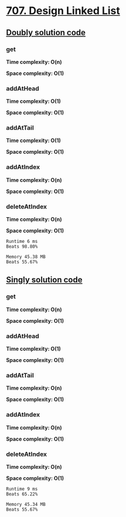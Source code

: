 # [707. Design Linked List](https://leetcode.com/problems/design-linked-list/)

## [Doubly solution code](https://github.com/alexengrig/leetcode/blob/main/src/main/java/dev/alexengrig/leetcode/design/_707_design_linked_list/MyDoubleLinkedList.java)

### get

**Time complexity: O(n)**

**Space complexity: O(1)**

### addAtHead

**Time complexity: O(1)**

**Space complexity: O(1)**

### addAtTail

**Time complexity: O(1)**

**Space complexity: O(1)**

### addAtIndex

**Time complexity: O(n)**

**Space complexity: O(1)**

### deleteAtIndex

**Time complexity: O(n)**

**Space complexity: O(1)**

```
Runtime 6 ms
Beats 98.80%

Memory 45.38 MB
Beats 55.67%
```

## [Singly solution code](https://github.com/alexengrig/leetcode/blob/main/src/main/java/dev/alexengrig/leetcode/design/_707_design_linked_list/MySingleLinkedList.java)

### get

**Time complexity: O(n)**

**Space complexity: O(1)**

### addAtHead

**Time complexity: O(1)**

**Space complexity: O(1)**

### addAtTail

**Time complexity: O(n)**

**Space complexity: O(1)**

### addAtIndex

**Time complexity: O(n)**

**Space complexity: O(1)**

### deleteAtIndex

**Time complexity: O(n)**

**Space complexity: O(1)**

```
Runtime 9 ms
Beats 65.22%

Memory 45.34 MB
Beats 55.67%
```
